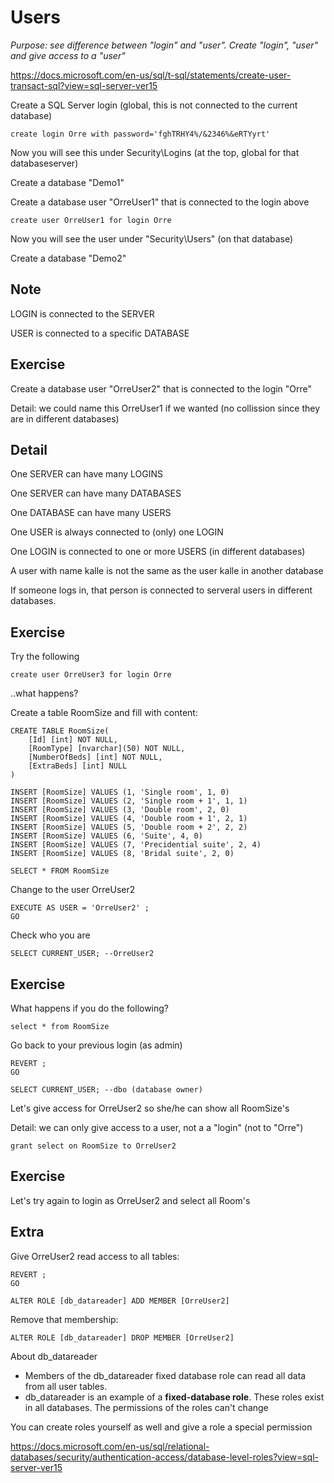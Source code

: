 # Users

*Purpose: see difference between "login" and "user".  Create "login", "user" and give access to a "user"*

https://docs.microsoft.com/en-us/sql/t-sql/statements/create-user-transact-sql?view=sql-server-ver15

Create a SQL Server login (global, this is not connected to the current database)

	create login Orre with password='fghTRHY4%/&2346%&eRTYyrt'

Now you will see this under Security\Logins (at the top, global for that databaseserver)

Create a database "Demo1"

Create a database user "OrreUser1" that is connected to the login above

	create user OrreUser1 for login Orre

Now you will see the user under "Security\Users"  (on that database)

Create a database "Demo2"

## Note

LOGIN is connected to the SERVER

USER is connected to a specific DATABASE

## Exercise

Create a database user "OrreUser2" that is connected to the login "Orre"

Detail: we could name this OrreUser1 if we wanted (no collission since they are in different databases)

## Detail

One SERVER can have many LOGINS

One SERVER can have many DATABASES

One DATABASE can have many USERS

One USER is always connected to (only) one LOGIN

One LOGIN is connected to one or more USERS (in different databases)

A user with name kalle is not the same as the user kalle in another database 

If someone logs in, that person is connected to serveral users in different databases.

## Exercise

Try the following

	create user OrreUser3 for login Orre

..what happens?

Create a table RoomSize and fill with content:

	CREATE TABLE RoomSize(
		[Id] [int] NOT NULL,
		[RoomType] [nvarchar](50) NOT NULL,
		[NumberOfBeds] [int] NOT NULL,
		[ExtraBeds] [int] NULL
	)

	INSERT [RoomSize] VALUES (1, 'Single room', 1, 0)
	INSERT [RoomSize] VALUES (2, 'Single room + 1', 1, 1)
	INSERT [RoomSize] VALUES (3, 'Double room', 2, 0)
	INSERT [RoomSize] VALUES (4, 'Double room + 1', 2, 1)
	INSERT [RoomSize] VALUES (5, 'Double room + 2', 2, 2)
	INSERT [RoomSize] VALUES (6, 'Suite', 4, 0)
	INSERT [RoomSize] VALUES (7, 'Precidential suite', 2, 4)
	INSERT [RoomSize] VALUES (8, 'Bridal suite', 2, 0)

	SELECT * FROM RoomSize


Change to the user OrreUser2

	EXECUTE AS USER = 'OrreUser2' ;  
	GO 

Check who you are

	SELECT CURRENT_USER; --OrreUser2

## Exercise

What happens if you do the following?

	select * from RoomSize

Go back to your previous login (as admin)

	REVERT ;  
	GO 

	SELECT CURRENT_USER; --dbo (database owner)


Let's give access for OrreUser2 so she/he can show all RoomSize's

Detail: we can only give access to a user, not a a "login" (not to "Orre")

	grant select on RoomSize to OrreUser2


## Exercise

Let's try again to login as OrreUser2 and select all Room's

## Extra

Give OrreUser2 read access to all tables:

	REVERT ;  
	GO 
	
	ALTER ROLE [db_datareader] ADD MEMBER [OrreUser2]	

Remove that membership:	

	ALTER ROLE [db_datareader] DROP MEMBER [OrreUser2]

About db_datareader
- Members of the db_datareader fixed database role can read all data from all user tables.
- db_datareader is an example of a **fixed-database role**. These roles exist in all databases. The permissions of the roles can't change

You can create roles yourself as well and give a role a special permission

https://docs.microsoft.com/en-us/sql/relational-databases/security/authentication-access/database-level-roles?view=sql-server-ver15

